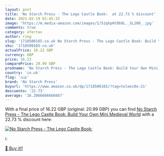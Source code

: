 ```yaml
---
layout: post
title: 'No Starch Press - The Lego Castle Book:  at 22.73 % discount'
date: 2021-02-19 01:45:33
image: 'https://m.media-amazon.com/images/I/51qhpHt0b9L._SL200_.jpg'
comments: true
category: ofertas
author: ring
slug: '1718500165-co.uk No Starch Press - The Lego Castle Book: Build Your Own...'
sku: '1718500165-co.uk'
actualPrice: 16.22 GBP
currency: GBP
price: 16.22
comparePrice: 20.99 GBP
prodname: 'No Starch Press - The Lego Castle Book: Build Your Own Mini Medieval World'
country: 'co.uk'
flag: '🇬🇧'
brand: 'No Starch Press'
buyurl: 'https://www.amazon.co.uk/dp/1718500165/?tag=tolees0a-21'
descuento: '22.73'
average: '16.2066666666667'
---
```


With a final price of 16.22 GBP (original: 20.99 GBP) you can find [No Starch Press - The Lego Castle Book: Build Your Own Mini Medieval World](https://www.amazon.co.uk/dp/1718500165/?tag=tolees0a-21) with a  22.73 % discount here:

[![No Starch Press - The Lego Castle Book: ](https://m.media-amazon.com/images/I/51qhpHt0b9L._SL200_.jpg)](https://www.amazon.co.uk/dp/1718500165/?tag=tolees0a-21)

ℹ️:


[🛒 Buy it!!](https://www.amazon.co.uk/dp/1718500165/?tag=tolees0a-21)
